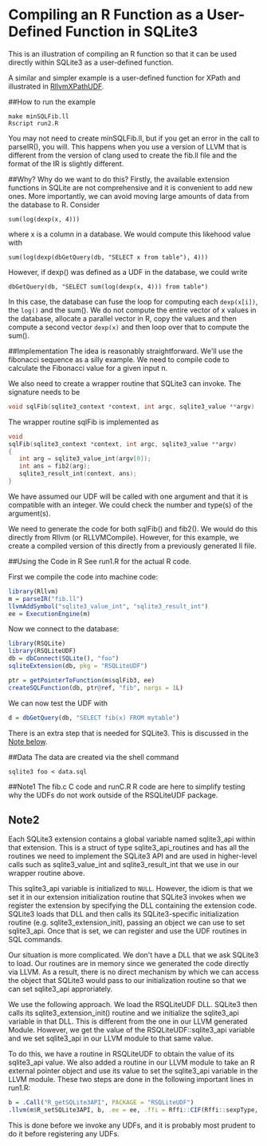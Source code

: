 # Compiling an R Function as a User-Defined Function in SQLite3

This is an illustration of compiling an R function so that it can be used directly within
SQLite3 as a user-defined function.

A similar and simpler example is a user-defined function for XPath and illustrated in
[RllvmXPathUDF](https://github.com/duncantl/RllvmXPathUDF).

##How to run the example
```
make minSQLFib.ll
Rscript run2.R
```
You may not need to create minSQLFib.ll, but if you get an error in the call to parseIR(),
you will.  This happens when you use a version of LLVM that is different from
the version of clang used to create the fib.ll file and the format of the IR is slightly different.


##Why?
Why do we want to do this? Firstly, the available extension functions in SQLite 
are not comprehensive and it is convenient to add new ones.
More importantly, we can avoid moving large amounts of data from the database to R.
Consider 
```
sum(log(dexp(x, 4)))
```
where x is a column in a database.
We would compute this likehood value with
``` 
sum(log(dexp(dbGetQuery(db, "SELECT x from table"), 4)))
```
However, if dexp() was defined as a UDF in the database, we could write
```
dbGetQuery(db, "SELECT sum(log(dexp(x, 4))) from table")
```
In this case, the database can fuse the loop for computing each `dexp(x[i])`, the `log()` and the sum().
We do not compute the entire vector of x values in the database, allocate a parallel vector
in R, copy the values and then compute a second vector `dexp(x)` and then loop over that 
to compute the sum().


##Implementation
The idea is reasonably straightforward. We'll use the fibonacci sequence as a silly example.
We need to compile code to calculate the Fibonacci value for a given input n.

We also need to create a wrapper routine that SQLite3 can invoke. 
The signature needs to be
```c
void sqlFib(sqlite3_context *context, int argc, sqlite3_value **argv)
```
The wrapper routine sqlFib is implemented as
```c
void
sqlFib(sqlite3_context *context, int argc, sqlite3_value **argv)
{
   int arg = sqlite3_value_int(argv[0]);
   int ans = fib2(arg);
   sqlite3_result_int(context, ans);
}
```
We have assumed our UDF will be called with one argument and that it is compatible with an integer.
We could check the number and type(s) of the argument(s).

We need to generate the code for both sqlFib() and fib2().
We would do this directly from Rllvm (or RLLVMCompile). However, for this example,
we create a compiled version of this directly from a previously generated ll file.

##Using the Code in R
See run1.R for the actual R code.

First we compile the code into machine code:
```r
library(Rllvm)
m = parseIR("fib.ll")
llvmAddSymbol("sqlite3_value_int", "sqlite3_result_int")
ee = ExecutionEngine(m)
```

Now we connect to the database:
```r
library(RSQLite)
library(RSQLiteUDF)
db = dbConnect(SQLite(), "foo")
sqliteExtension(db, pkg = "RSQLiteUDF") 
```

```r
ptr = getPointerToFunction(m$sqlFib3, ee)
createSQLFunction(db, ptr@ref, "fib", nargs = 1L)
```

We can now test the UDF with 
```r
d = dbGetQuery(db, "SELECT fib(x) FROM mytable")
```

There is an extra step that is needed for SQLite3. This is discussed in the <a href="#Note2">Note below</a>.


##Data
The data are created via the shell command
```
sqlite3 foo < data.sql
```



##Note1
The fib.c C code and runC.R R code are here to simplify testing why the UDFs do not work outside
of the RSQLiteUDF package.

<h2><a name="Note2">Note2</a></h2>
Each SQLite3 extension contains a global variable named sqlite3_api within that extension.
This is a struct of type sqlite3_api_routines and has all the routines we need to implement the
SQLite3 API and are used in higher-level calls such as sqlite3_value_int and
sqlite3_result_int that we use in our wrapper routine above.

This sqlite3_api variable is initialized to `NULL`.  However, the idiom is that we set it in our
extension initialization routine that SQLite3 invokes when we register the extension by specifying
the DLL containing the extension code.  SQLite3 loads that DLL and then calls its SQLite3-specific
initialization routine (e.g. sqlite3_extension_init), passing an object we can use to set
sqlite3_api.  Once that is set, we can register and use the UDF routines in SQL commands.

Our situation is more complicated. We don't have a DLL that we ask SQLite3 to load.
Our routines are in memory since we generated the code directly via LLVM.
As a result, there is no direct mechanism by which we can access the object that SQLite3
would pass to our initialization routine so that we can set sqlite3_api approriately.

We use the following approach.  We load the RSQLiteUDF DLL. SQLite3 then calls
its sqlite3_extension_init() routine and we initialize the sqlite3_api variable
in that DLL.  This is different from the one in our LLVM generated Module.
However, we get the value of the RSQLiteUDF::sqlite3_api variable and we set
sqlite3_api  in our LLVM module to that same value. 

To do this, we have a routine in RSQLiteUDF to obtain the value of its sqlite3_api value.
We also added a routine in our LLVM module to take an R external pointer object and use
its value to set the sqlite3_api variable in the LLVM module.
These two steps are done in the following important lines in run1.R:
```r
b = .Call("R_getSQLite3API", PACKAGE = "RSQLiteUDF")
.llvm(m$R_setSQLite3API, b, .ee = ee, .ffi = Rffi::CIF(Rffi::sexpType, list(Rffi::sexpType)))
```
This is done before we invoke any UDFs, and it is probably most prudent to do it before
registering any UDFs.




